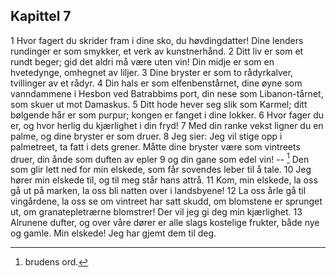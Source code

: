 ## Kapittel 7

1 Hvor fagert du skrider fram i dine sko, du høvdingdatter! Dine lenders rundinger er som smykker, et verk av kunstnerhånd. 
2 Ditt liv er som et rundt beger; gid det aldri må være uten vin! Din midje er som en hvetedynge, omhegnet av liljer. 
3 Dine bryster er som to rådyrkalver, tvillinger av et rådyr. 
4 Din hals er som elfenbenstårnet, dine øyne som vanndammene i Hesbon ved Batrabbims port, din nese som Libanon-tårnet, som skuer ut mot Damaskus. 
5 Ditt hode hever seg slik som Karmel; ditt bølgende hår er som purpur; kongen er fanget i dine lokker. 
6 Hvor fager du er, og hvor herlig du kjærlighet i din fryd! 
7 Med din ranke vekst ligner du en palme, og dine bryster er som druer. 
8 Jeg sier: Jeg vil stige opp i palmetreet, ta fatt i dets grener. Måtte dine bryster være som vintreets druer, din ånde som duften av epler 
9 og din gane som edel vin! -- [^1] Den som glir lett ned for min elskede, som får sovendes leber til å tale. 
10 Jeg hører min elskede til, og til meg står hans attrå. 
11 Kom, min elskede, la oss gå ut på marken, la oss bli natten over i landsbyene! 
12 La oss årle gå til vingårdene, la oss se om vintreet har satt skudd, om blomstene er sprunget ut, om granatepletrærne blomstrer! Der vil jeg gi deg min kjærlighet. 
13 Alrunene dufter, og over våre dører er alle slags kostelige frukter, både nye og gamle. Min elskede! Jeg har gjemt dem til deg.

[^1]: brudens ord.